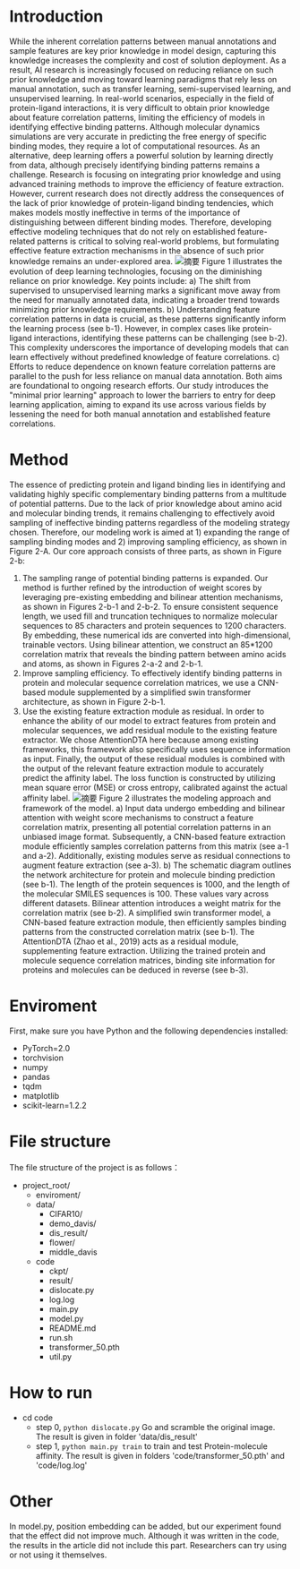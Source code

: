 # Introduction
While the inherent correlation patterns between manual annotations and sample features are key prior knowledge in model design, capturing this knowledge increases the complexity and cost of solution deployment. As a result, AI research is increasingly focused on reducing reliance on such prior knowledge and moving toward learning paradigms that rely less on manual annotation, such as transfer learning, semi-supervised learning, and unsupervised learning. In real-world scenarios, especially in the field of protein-ligand interactions, it is very difficult to obtain prior knowledge about feature correlation patterns, limiting the efficiency of models in identifying effective binding patterns. Although molecular dynamics simulations are very accurate in predicting the free energy of specific binding modes, they require a lot of computational resources. As an alternative, deep learning offers a powerful solution by learning directly from data, although precisely identifying binding patterns remains a challenge. Research is focusing on integrating prior knowledge and using advanced training methods to improve the efficiency of feature extraction. However, current research does not directly address the consequences of the lack of prior knowledge of protein-ligand binding tendencies, which makes models mostly ineffective in terms of the importance of distinguishing between different binding modes. Therefore, developing effective modeling techniques that do not rely on established feature-related patterns is critical to solving real-world problems, but formulating effective feature extraction mechanisms in the absence of such prior knowledge remains an under-explored area.
![摘要](Introduction.png)
Figure 1 illustrates the evolution of deep learning technologies, focusing on the diminishing reliance on prior knowledge. Key points include: a) The shift from supervised to unsupervised learning marks a significant move away from the need for manually annotated data, indicating a broader trend towards minimizing prior knowledge requirements. b) Understanding feature correlation patterns in data is crucial, as these patterns significantly inform the learning process (see b-1). However, in complex cases like protein-ligand interactions, identifying these patterns can be challenging (see b-2). This complexity underscores the importance of developing models that can learn effectively without predefined knowledge of feature correlations. c) Efforts to reduce dependence on known feature correlation patterns are parallel to the push for less reliance on manual data annotation. Both aims are foundational to ongoing research efforts. Our study introduces the "minimal prior learning" approach to lower the barriers to entry for deep learning application, aiming to expand its use across various fields by lessening the need for both manual annotation and established feature correlations. 

# Method
The essence of predicting protein and ligand binding lies in identifying and validating highly specific complementary binding patterns from a multitude of potential patterns. Due to the lack of prior knowledge about amino acid and molecular binding trends, it remains challenging to effectively avoid sampling of ineffective binding patterns regardless of the modeling strategy chosen. Therefore, our modeling work is aimed at 1) expanding the range of sampling binding modes and 2) improving sampling efficiency, as shown in Figure 2-A. Our core approach consists of three parts, as shown in Figure 2-b:
1) The sampling range of potential binding patterns is expanded. Our method is further refined by the introduction of weight scores by leveraging pre-existing embedding and bilinear attention mechanisms, as shown in Figures 2-b-1 and 2-b-2. To ensure consistent sequence length, we used fill and truncation techniques to normalize molecular sequences to 85 characters and protein sequences to 1200 characters. By embedding, these numerical ids are converted into high-dimensional, trainable vectors. Using bilinear attention, we construct an 85*1200 correlation matrix that reveals the binding pattern between amino acids and atoms, as shown in Figures 2-a-2 and 2-b-1.
2) Improve sampling efficiency. To effectively identify binding patterns in protein and molecular sequence correlation matrices, we use a CNN-based module supplemented by a simplified swin transformer architecture, as shown in Figure 2-b-1.
3) Use the existing feature extraction module as residual. In order to enhance the ability of our model to extract features from protein and molecular sequences, we add residual module to the existing feature extractor. We chose AttentionDTA here because among existing frameworks, this framework also specifically uses sequence information as input. Finally, the output of these residual modules is combined with the output of the relevant feature extraction module to accurately predict the affinity label. The loss function is constructed by utilizing mean square error (MSE) or cross entropy, calibrated against the actual affinity label.
![摘要](Method.png)
Figure 2 illustrates the modeling approach and framework of the model. a) Input data undergo embedding and bilinear attention with weight score mechanisms to construct a feature correlation matrix, presenting all potential correlation patterns in an unbiased image format. Subsequently, a CNN-based feature extraction module efficiently samples correlation patterns from this matrix (see a-1 and a-2). Additionally, existing modules serve as residual connections to augment feature extraction (see a-3). b) The schematic diagram outlines the network architecture for protein and molecule binding prediction (see b-1). The length of the protein sequences is 1000, and the length of the molecular SMILES sequences is 100. These values vary across different datasets. Bilinear attention introduces a weight matrix for the correlation matrix (see b-2). A simplified swin transformer model, a CNN-based feature extraction module, then efficiently samples binding patterns from the constructed correlation matrix (see b-1). The AttentionDTA (Zhao et al., 2019) acts as a residual module, supplementing feature extraction. Utilizing the trained protein and molecule sequence correlation matrices, binding site information for proteins and molecules can be deduced in reverse (see b-3). 


# Enviroment

First, make sure you have Python and the following dependencies installed:
- PyTorch=2.0
- torchvision
- numpy
- pandas
- tqdm
- matplotlib
- scikit-learn=1.2.2

# File structure
The file structure of the project is as follows：
- project_root/
  - enviroment/
  - data/
    - CIFAR10/ 
    - demo_davis/
    - dis_result/
    - flower/
    - middle_davis
  - code
    - ckpt/
    - result/
    - dislocate.py 
    - log.log
    - main.py
    - model.py
    - README.md
    - run.sh
    - transformer_50.pth
    - util.py

# How to run
- cd code
    - step 0, `python dislocate.py` Go and scramble the original image. The result is given in folder 'data/dis_result'
    - step 1, `python main.py train`      to train and test Protein-molecule affinity. The result is given in folders 'code/transformer_50.pth' and 'code/log.log'

# Other
In model.py, position embedding can be added, but our experiment found that the effect did not improve much. Although it was written in the code, the results in the article did not include this part. Researchers can try using or not using it themselves.


